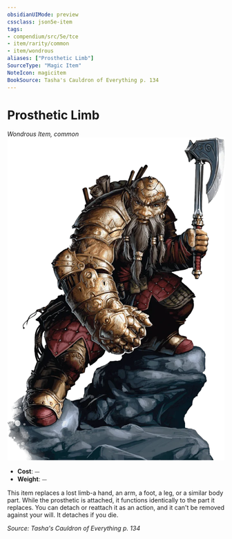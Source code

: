 ```yaml
---
obsidianUIMode: preview
cssclass: json5e-item
tags:
- compendium/src/5e/tce
- item/rarity/common
- item/wondrous
aliases: ["Prosthetic Limb"]
SourceType: "Magic Item"
NoteIcon: magicitem
BookSource: Tasha's Cauldron of Everything p. 134
---
```

# Prosthetic Limb
*Wondrous Item, common*  
![](/3-Mechanics/CLI/items/img/prosthetic-limb.webp#right)  

- **Cost**: ⏤
- **Weight**: ⏤

This item replaces a lost limb-a hand, an arm, a foot, a leg, or a similar body part. While the prosthetic is attached, it functions identically to the part it replaces. You can detach or reattach it as an action, and it can't be removed against your will. It detaches if you die.

*Source: Tasha's Cauldron of Everything p. 134*